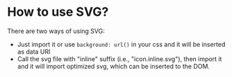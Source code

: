 # How to use SVG?
There are two ways of using SVG:
- Just import it or use `background: url()` in your css and it will be inserted as data URI
- Call the svg file with "inline" suffix (i.e., "icon.inline.svg"), then import it and it will import optimized svg, 
which can be inserted to the DOM. 
